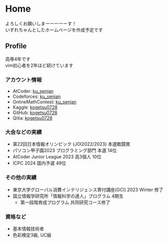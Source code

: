 # Home
よろしくお願いしまーーーーーす！ <br>
いずれちゃんとしたホームページを作成予定です <br>

## Profile
高専4年です <br>
vim初心者を2年ほど続けています <br>

### アカウント情報
- AtCoder: [ku_senjan](https://atcoder.jp/users/ku_senjan)
- Codeforces: [ku_senjan](https://codeforces.com/profile/ku_senjan)
- OnlineMathContest: [ku_senjan](https://onlinemathcontest.com/users/ku_senjan)
- Kaggle: [kogetsu0728](https://www.kaggle.com/kogetsu0728)
- GitHub: [kogetsu0728](https://github.com/kogetsu0728)
- Qiita: [kogetsu0728](https://qiita.com/kogetsu0728)

### 大会などの実績
- 第22回日本情報オリンピック (JOI2022/2023) 本選敢闘賞
- パソコン甲子園2023 プログラミング部門 本選 14位
- AtCoder Junior League 2023 高3個人 10位
- ICPC 2024 国内予選 49位

### その他の実績
- 東京大学グローバル消費インテリジェンス寄付講座(GCI) 2023 Winter 修了
- 国立情報学研究所「情報科学の達人」プログラム 4期生
	- 第一段階育成プログラム 共同研究コース修了

### 資格など
- 基本情報技術者
- 色彩検定3級, UC級
